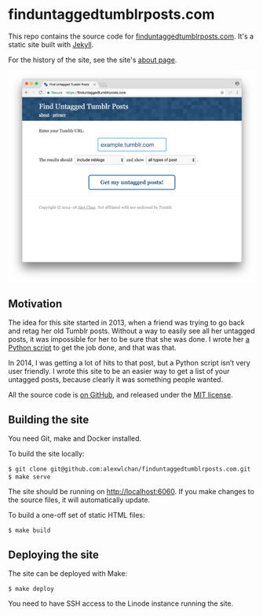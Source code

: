 # finduntaggedtumblrposts.com

This repo contains the source code for [finduntaggedtumblrposts.com][root].
It's a static site built with [Jekyll][jekyll].

For the history of the site, see the site's [about page][about].

![A screenshot of the site](screenshot.png)

[root]: https://finduntaggedtumblrposts.com
[about]: https://finduntaggedtumblrposts.com/about/
[jekyll]: https://jekyllrb.com/

## Motivation

The idea for this site started in 2013, when a friend was trying to go back and retag her old Tumblr posts.
Without a way to easily see all her untagged posts, it was impossible for her to be sure that she was done.
I wrote her <a href="https://alexwlchan.net/2013/08/untagged-tumblr-posts/">a Python script</a> to get the job done, and that was that.

In 2014, I was getting a lot of hits to that post, but a Python script isn’t very user friendly.
I wrote this site to be an easier way to get a list of your untagged posts, because clearly it was something people wanted.

All the source code is [on GitHub](https://github.com/alexwlchan/untagged-tumblr-posts), and released under the [MIT license](https://opensource.org/licenses/MIT).

## Building the site

You need Git, make and Docker installed.

To build the site locally:

```console
$ git clone git@github.com:alexwlchan/finduntaggedtumblrposts.com.git
$ make serve
```

The site should be running on <http://localhost:6060>.
If you make changes to the source files, it will automatically update.

To build a one-off set of static HTML files:

```console
$ make build
```

## Deploying the site

The site can be deployed with Make:

```console
$ make deploy
```

You need to have SSH access to the Linode instance running the site.
